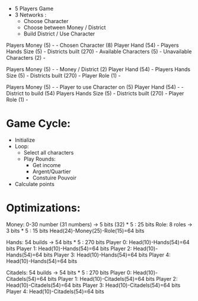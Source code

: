 - 5 Players Game
- 3 Networks :
    - Choose Character
    - Choose between Money / District
    - Build District / Use Character


Players Money (5)            -     - Chosen Character (8)
Player Hand (54)             -
Players Hands Size (5)       -
Districts built (270)        -
Available Characters (5)     -
Unavailable Characters (2)   -


Players Money (5)            -     - Money / District (2)
Player Hand (54)             -
Players Hands Size (5)       -
Districts built (270)        -
Player Role (1)              -


Players Money (5)            -     - Player to use Character on (5)
Player Hand (54)             -     - District to build (54)
Players Hands Size (5)       -
Districts built (270)        -
Player Role (1)              -


# Game Cycle:
- Initialize
- Loop:
    - Select all characters
    - Play Rounds:
        - Get income
        - Argent/Quartier
        - Constuire Pouvoir
- Calculate points


# Optimizations:


Money: 0-30 number (31 numbers) -> 5 bits (32) * 5 : 25 bits
Role: 8 roles -> 3 bits * 5 : 15 bits
Head(24)-Money(25)-Role(15)=64 bits

Hands: 54 builds -> 54 bits * 5 : 270 bits
Player 0: Head(10)-Hands(54)=64 bits
Player 1: Head(10)-Hands(54)=64 bits
Player 2: Head(10)-Hands(54)=64 bits
Player 3: Head(10)-Hands(54)=64 bits
Player 4: Head(10)-Hands(54)=64 bits

Citadels: 54 builds -> 54 bits * 5 : 270 bits
Player 0: Head(10)-Citadels(54)=64 bits
Player 1: Head(10)-Citadels(54)=64 bits
Player 2: Head(10)-Citadels(54)=64 bits
Player 3: Head(10)-Citadels(54)=64 bits
Player 4: Head(10)-Citadels(54)=64 bits